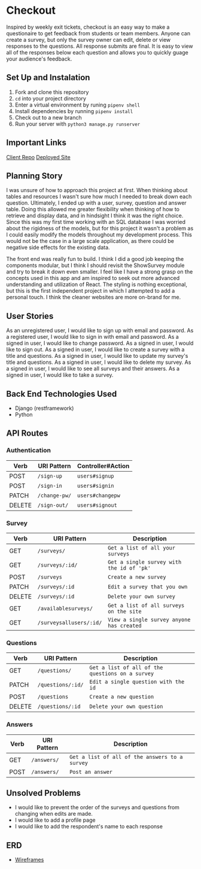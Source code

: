# Checkout
Inspired by weekly exit tickets, checkout is an easy way to make a questionaire to get feedback from students or team members. Anyone can create a survey, but only the survey owner can edit, delete or view responses to the questions. All response submits are final. It is easy to view all of the responses below each question and allows you to quickly guage your audience's feedback.

## Set Up and Instalation
1. Fork and clone this repository
2. `cd` into your project directory
3. Enter a virtual environment by runing `pipenv shell`
4. Install dependencies by running `pipenv install`
5. Check out to a new branch
6. Run your server with `python3 manage.py runserver`

## Important Links
[Client Repo](https://github.com/CjeanHen/checkout_client)
[Deployed Site]()

## Planning Story
I was unsure of how to approach this project at first. When thinking about tables and resources I wasn't sure how much I needed to break down each question. Ultimately, I ended up with a user, survey, question and answer table. Doing this allowed me greater flexibility when thinking of how to retrieve and display data, and in hindsight I think it was the right choice. Since this was my first time working with an SQL database I was worried about the rigidness of the models, but for this project it wasn't a problem as I could easily modify the models throughout my development process. This would not be the case in a large scale application, as there could be negative side effects for the existing data.

The front end was really fun to build. I think I did a good job keeping the components modular, but I think I should revisit the ShowSurvey module and try to break it down even smaller. I feel like I have a strong grasp on the concepts used in this app and am inspired to seek out more advanced understanding and utilization of React. The styling is nothing exceptional, but this is the first independent project in which I attempted to add a personal touch. I think the cleaner websites are more on-brand for me.

## User Stories
As an unregistered user, I would like to sign up with email and password.
As a registered user, I would like to sign in with email and password.
As a signed in user, I would like to change password.
As a signed in user, I would like to sign out.
As a signed in user, I would like to create a survey with a title and questions.
As a signed in user, I would like to update my survey's title and questions.
As a signed in user, I would like to delete my survey.
As a signed in user, I would like to see all surveys and their answers.
As a signed in user, I would like to take a survey.

## Back End Technologies Used
- Django (restframework)
- Python

## API Routes

### Authentication

| Verb   | URI Pattern            | Controller#Action |
|--------|------------------------|-------------------|
| POST   | `/sign-up`             | `users#signup`    |
| POST   | `/sign-in`             | `users#signin`    |
| PATCH  | `/change-pw/` | `users#changepw`  |
| DELETE | `/sign-out/`        | `users#signout`   |

### Survey

| Verb   | URI Pattern            | Description |
|--------|------------------------|-------------------|
| GET    | `/surveys/`             | `Get a list of all your surveys`    |
| GET    | `/surveys/:id/`               | `Get a single survey with the id of 'pk'`  |
| POST   | `/surveys`             | `Create a new survey`    |
| PATCH  | `/surveys/:id` | `Edit a survey that you own`  |
| DELETE | `/surveys/:id`        | `Delete your own survey`   |
| GET    | `/availablesurveys/`             | `Get a list of all surveys on the site`  |
| GET    | `/surveysallusers/:id/`             | `View a single survey anyone has created` |

### Questions

| Verb   | URI Pattern            | Description |
|--------|------------------------|-------------------|
| GET    | `/questions/`             | `Get a list of all of the questions on a survey`    |
| PATCH    | `/questions/:id/`               | `Edit a single question with the id`  |
| POST   | `/questions`             | `Create a new question`    |
| DELETE | `/questions/:id`        | `Delete your own question`   |

### Answers

| Verb   | URI Pattern            | Description |
|--------|------------------------|-------------------|
| GET    | `/answers/`             | `Get a list of all of the answers to a survey`   |
| POST   | `/answers/`             | `Post an answer`    |

## Unsolved Problems
- I would like to prevent the order of the surveys and questions from changing when edits are made.
- I would like to add a profile page
- I would like to add the respondent's name to each response

## ERD
- [Wireframes](https://docs.google.com/presentation/d/e/2PACX-1vTxRf--z_ez1J1ejYtR-HSt4GOGPrsZHefpV-GSHUXUpujRI4ALlj2EkKN3OSUDPTWtNwfDx4iC1d9D/pub?start=false&loop=false&delayms=5000)
